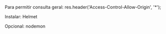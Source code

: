 Para permitir consulta geral:
    res.header('Access-Control-Allow-Origin', '*');

Instalar:
    Helmet

Opcional:
    nodemon
